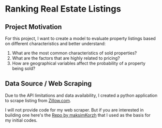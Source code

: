 # Ranking Real Estate Listings

## Project Motivation
For this project, I want to create a model to evaluate property listings based on different characteristics and better understand:
1. What are the most common characteristics of sold properties?
2. What are the factors that are highly related to pricing?
3. How are geographical variables affect the probability of a property being sold?

## Data Source / Web Scraping
Due to the API limitations and data availability, I created a python application to scrape listing from [Zillow.com](https://www.zillow.com/). 

I will not provide code for my web scraper. But if you are interested in building one here's the [Repo by maksimKorzh](https://github.com/maksimKorzh/one-time-scrapers/tree/master/scrapers/zillow) that I used as the basis for my initial codes.